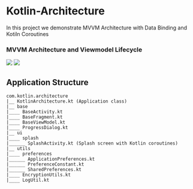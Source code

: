 # Kotlin-Architecture
In this project we demonstrate MVVM Architecture with Data Binding and Kotiln Coroutines

### MVVM Architecture and Viewmodel Lifecycle
![](https://res.cloudinary.com/karan-media/image/upload/c_scale,w_420/v1591362329/Android/MVVM/final-architecture_yhiun7.png) ![](https://res.cloudinary.com/karan-media/image/upload/v1591530905/Android/MVVM/viewmodel-lifecycle_mcty6g.png)

## Application Structure 
    com.kotlin.architecture
    |__ KotlinArchitecture.kt (Application class)
    |__ base
    |____ BaseActivity.kt
    |____ BaseFragment.kt
    |____ BaseViewModel.kt
    |____ ProgressDialog.kt
    |__ ui
    |____ splash
    |______ SplashActivity.kt (Splash screen with Kotlin coroutines)
    |__ utils
    |____ preferences
    |______ ApplicationPreferences.kt
    |______ PreferenceConstant.kt
    |______ SharedPreferences.kt
    |____ EncryptionUtils.kt
    |____ LogUtil.kt


